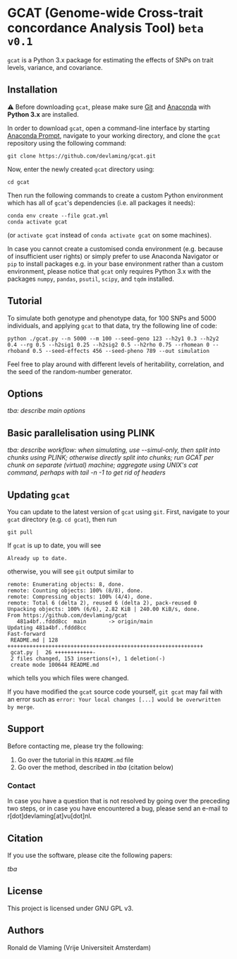 # GCAT (Genome-wide Cross-trait concordance Analysis Tool) `beta v0.1`

`gcat` is a Python 3.x package for estimating the effects of SNPs on trait levels, variance, and covariance.

## Installation

:warning: Before downloading `gcat`, please make sure [Git](https://git-scm.com/downloads) and [Anaconda](https://www.anaconda.com/) with **Python 3.x** are installed.

In order to download `gcat`, open a command-line interface by starting [Anaconda Prompt](https://docs.anaconda.com/anaconda/user-guide/getting-started/), navigate to your working directory, and clone the `gcat` repository using the following command:

```  
git clone https://github.com/devlaming/gcat.git
```

Now, enter the newly created `gcat` directory using:

```
cd gcat
```

Then run the following commands to create a custom Python environment which has all of `gcat`'s dependencies (i.e. all packages it needs):

```
conda env create --file gcat.yml
conda activate gcat
```

(or `activate gcat` instead of `conda activate gcat` on some machines).

In case you cannot create a customised conda environment (e.g. because of insufficient user rights) or simply prefer to use Anaconda Navigator or `pip` to install packages e.g. in your base environment rather than a custom environment, please notice that `gcat` only requires Python 3.x with the packages `numpy`, `pandas`, `psutil`, `scipy`, and `tqdm` installed.

## Tutorial

To simulate both genotype and phenotype data, for 100 SNPs and 5000 individuals, and applying `gcat` to that data, try the following line of code:

```
python ./gcat.py --n 5000 --m 100 --seed-geno 123 --h2y1 0.3 --h2y2 0.4 --rg 0.5 --h2sig1 0.25 --h2sig2 0.5 --h2rho 0.75 --rhomean 0 --rhoband 0.5 --seed-effects 456 --seed-pheno 789 --out simulation
```

Feel free to play around with different levels of heritability, correlation, and the seed of the random-number generator.

## Options

*tba: describe main options*

## Basic parallelisation using PLINK

*tba: describe workflow: when simulating, use --simul-only, then split into chunks using PLINK; otherwise directly split into chunks; run GCAT per chunk on separate (virtual) machine; aggregate using UNIX's cat command, perhaps with tail -n -1 to get rid of headers*

## Updating `gcat`

You can update to the latest version of `gcat` using `git`. First, navigate to your `gcat` directory (e.g. `cd gcat`), then run
```
git pull
```
If `gcat` is up to date, you will see 
```
Already up to date.
```
otherwise, you will see `git` output similar to 
```
remote: Enumerating objects: 8, done.
remote: Counting objects: 100% (8/8), done.
remote: Compressing objects: 100% (4/4), done.
remote: Total 6 (delta 2), reused 6 (delta 2), pack-reused 0
Unpacking objects: 100% (6/6), 2.82 KiB | 240.00 KiB/s, done.
From https://github.com/devlaming/gcat
   481a4bf..fddd8cc  main       -> origin/main
Updating 481a4bf..fddd8cc
Fast-forward
 README.md | 128 ++++++++++++++++++++++++++++++++++++++++++++++++++++++++++++++
 gcat.py |  26 ++++++++++++-
 2 files changed, 153 insertions(+), 1 deletion(-)
 create mode 100644 README.md
```
which tells you which files were changed.

If you have modified the `gcat` source code yourself, `git gcat` may fail with an error such as `error: Your local changes [...] would be overwritten by merge`. 

## Support

Before contacting me, please try the following:

1. Go over the tutorial in this `README.md` file
2. Go over the method, described in *tba* (citation below)

### Contact

In case you have a question that is not resolved by going over the preceding two steps, or in case you have encountered a bug, please send an e-mail to r\[dot\]devlaming\[at\]vu\[dot\]nl.

## Citation

If you use the software, please cite the following papers:

*tba*

## License

This project is licensed under GNU GPL v3.

## Authors

Ronald de Vlaming (Vrije Universiteit Amsterdam)
